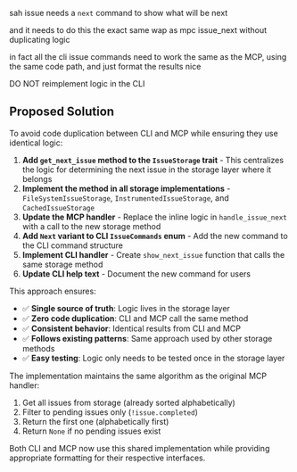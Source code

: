 sah issue needs a `next` command to show what will be next

and it needs to do this the exact same wap as mpc issue_next without duplicating logic

in fact all the cli issue commands need to work the same as the MCP, using the same code path, and just format the results nice

DO NOT reimplement logic in the CLI

## Proposed Solution

To avoid code duplication between CLI and MCP while ensuring they use identical logic:

1. **Add `get_next_issue` method to the `IssueStorage` trait** - This centralizes the logic for determining the next issue in the storage layer where it belongs
2. **Implement the method in all storage implementations** - `FileSystemIssueStorage`, `InstrumentedIssueStorage`, and `CachedIssueStorage`
3. **Update the MCP handler** - Replace the inline logic in `handle_issue_next` with a call to the new storage method
4. **Add `Next` variant to CLI `IssueCommands` enum** - Add the new command to the CLI command structure
5. **Implement CLI handler** - Create `show_next_issue` function that calls the same storage method
6. **Update CLI help text** - Document the new command for users

This approach ensures:
- ✅ **Single source of truth**: Logic lives in the storage layer
- ✅ **Zero code duplication**: CLI and MCP call the same method
- ✅ **Consistent behavior**: Identical results from CLI and MCP
- ✅ **Follows existing patterns**: Same approach used by other storage methods
- ✅ **Easy testing**: Logic only needs to be tested once in the storage layer

The implementation maintains the same algorithm as the original MCP handler:
1. Get all issues from storage (already sorted alphabetically)
2. Filter to pending issues only (`!issue.completed`)  
3. Return the first one (alphabetically first)
4. Return `None` if no pending issues exist

Both CLI and MCP now use this shared implementation while providing appropriate formatting for their respective interfaces.
